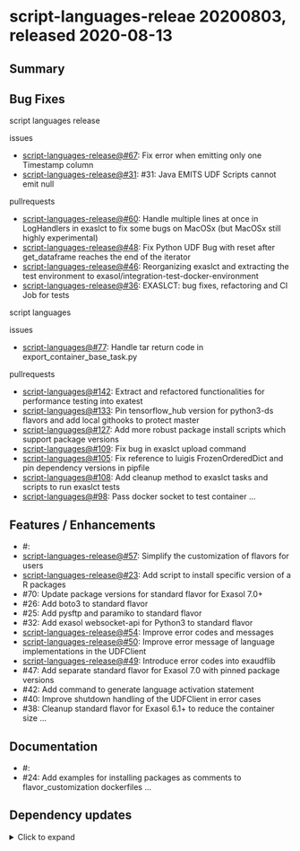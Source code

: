 # script-languages-releae 20200803, released 2020-08-13
 
## Summary
<Add here any release-specific additional information that is not included into sections below.>
 
## Bug Fixes
 
script languages release

issues

* [script-languages-release@#67](https://github.com/exasol/script-languages-release/issues/67): Fix error when emitting only one Timestamp column
* [script-languages-release@#31](https://github.com/exasol/script-languages-release/issues/31): #31: Java EMITS UDF Scripts cannot emit null 

pullrequests

* [script-languages-release@#60](https://github.com/exasol/script-languages-release/pull/60): Handle multiple lines at once in LogHandlers in exaslct to fix some bugs on MacOSx (but MacOSx still highly experimental)
* [script-languages-release@#48](https://github.com/exasol/script-languages-release/pull/48): Fix Python UDF Bug with reset after get_dataframe reaches the end of the iterator
* [script-languages-release@#46](https://github.com/exasol/script-languages-release/pull/46): Reorganizing exaslct and extracting the test environment to exasol/integration-test-docker-environment
* [script-languages-release@#36](https://github.com/exasol/script-languages-release/pull/36): EXASLCT: bug fixes, refactoring and CI Job for tests

script languages

issues

* [script-languages@#77](https://github.com/exasol/script-languages/issues/77): Handle tar return code in export_container_base_task.py

pullrequests

* [script-languages@#142](https://github.com/exasol/script-languages/pull/142): Extract and refactored functionalities for performance testing into exatest 
* [script-languages@#133](https://github.com/exasol/script-languages/pull/133): Pin tensorflow_hub version for python3-ds flavors and add local githooks to protect master
* [script-languages@#127](https://github.com/exasol/script-languages/pull/127): Add more robust package install scripts which support package versions
* [script-languages@#109](https://github.com/exasol/script-languages/pull/109): Fix bug in exaslct upload command
* [script-languages@#105](https://github.com/exasol/script-languages/pull/105): Fix reference to luigis FrozenOrderedDict and pin dependency versions in pipfile
* [script-languages@#108](https://github.com/exasol/script-languages/pull/108): Add cleanup method to exaslct tasks and scripts to run exaslct tests
* [script-languages@#98](https://github.com/exasol/script-languages/pull/98): Pass docker socket to test container
...
 
## Features / Enhancements
 
* #<GitHub issue number>: <issue comment>
* [script-languages-release@#57](https://github.com/exasol/script-languages-release/issues/57): Simplify the customization of flavors for users
* [script-languages-release@#23](https://github.com/exasol/script-languages-release/issues/23): Add script to install specific version of a R packages
* #70: Update package versions for standard flavor for Exasol 7.0+
* #26: Add boto3 to standard flavor 
* #25: Add pysftp and paramiko to standard flavor
* #32: Add exasol websocket-api for Python3 to standard flavor
* [script-languages-release@#54](https://github.com/exasol/script-languages-release/pull/54): Improve error codes and messages
* [script-languages-release@#50](https://github.com/exasol/script-languages-release/pull/50): Improve error message of language implementations in the UDFClient
* [script-languages-release@#49](https://github.com/exasol/script-languages-release/pull/49): Introduce error codes into exaudflib
* #47: Add separate standard flavor for Exasol 7.0 with pinned package versions
* #42: Add command to generate language activation statement
* #40: Improve shutdown handling of the UDFClient in error cases
* #38: Cleanup standard flavor for Exasol 6.1+ to reduce the container size
...
 
## Documentation
 
* #<GitHub issue number>: <issue comment>
* #24: Add examples for installing packages as comments to flavor_customization dockerfiles
...
 
## Dependency updates
 
<details>
  <summary>Click to expand</summary>
 
* Added `<dependency groupId>:<dependency artifactId>:<version>`
* Updated `<dependency groupId>:<dependency artifactId>` from <old version> to <new version>
* Removed `<dependency groupId>:<dependency artifactId>`
</details>
